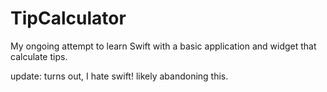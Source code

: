# TipCalculator
My ongoing attempt to learn Swift with a basic application and widget that calculate tips.

update: turns out, I hate swift! likely abandoning this.
